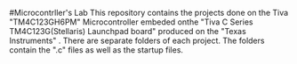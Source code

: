 #Microcontrller's Lab
This repository contains the projects done on the Tiva "TM4C123GH6PM" Microcontroller embeded onthe "Tiva C Series TM4C123G(Stellaris) Launchpad board" produced on the "Texas Instruments" .
There are separate folders of each project.
The folders contain the ".c" files as well as the startup files.
